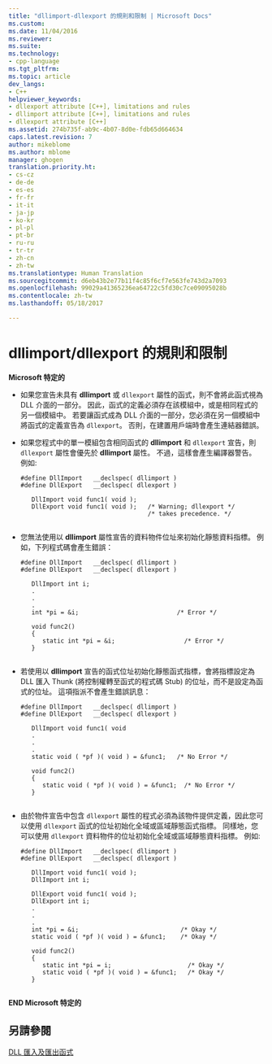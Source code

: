 ```yaml
---
title: "dllimport-dllexport 的規則和限制 | Microsoft Docs"
ms.custom: 
ms.date: 11/04/2016
ms.reviewer: 
ms.suite: 
ms.technology:
- cpp-language
ms.tgt_pltfrm: 
ms.topic: article
dev_langs:
- C++
helpviewer_keywords:
- dllexport attribute [C++], limitations and rules
- dllimport attribute [C++], limitations and rules
- dllexport attribute [C++]
ms.assetid: 274b735f-ab9c-4b07-8d0e-fdb65d664634
caps.latest.revision: 7
author: mikeblome
ms.author: mblome
manager: ghogen
translation.priority.ht:
- cs-cz
- de-de
- es-es
- fr-fr
- it-it
- ja-jp
- ko-kr
- pl-pl
- pt-br
- ru-ru
- tr-tr
- zh-cn
- zh-tw
ms.translationtype: Human Translation
ms.sourcegitcommit: d6eb43b2e77b11f4c85f6cf7e563fe743d2a7093
ms.openlocfilehash: 99029a41365236ea64722c5fd30c7ce09095028b
ms.contentlocale: zh-tw
ms.lasthandoff: 05/18/2017

---
```

# <a name="rules-and-limitations-for-dllimportdllexport"></a>dllimport/dllexport 的規則和限制
**Microsoft 特定的**  
  
-   如果您宣告未具有 **dllimport** 或 `dllexport` 屬性的函式，則不會將此函式視為 DLL 介面的一部分。 因此，函式的定義必須存在該模組中，或是相同程式的另一個模組中。 若要讓函式成為 DLL 介面的一部分，您必須在另一個模組中將函式的定義宣告為 `dllexport`。 否則，在建置用戶端時會產生連結器錯誤。  
  
-   如果您程式中的單一模組包含相同函式的 **dllimport** 和 `dllexport` 宣告，則 `dllexport` 屬性會優先於 **dllimport** 屬性。 不過，這樣會產生編譯器警告。 例如:   
  
    ```  
    #define DllImport   __declspec( dllimport )  
    #define DllExport   __declspec( dllexport )  
  
       DllImport void func1( void );  
       DllExport void func1( void );   /* Warning; dllexport */  
                                       /* takes precedence. */  
  
    ```  
  
-   您無法使用以 **dllimport** 屬性宣告的資料物件位址來初始化靜態資料指標。 例如，下列程式碼會產生錯誤：  
  
    ```  
    #define DllImport   __declspec( dllimport )  
    #define DllExport   __declspec( dllexport )  
  
       DllImport int i;  
       .  
       .  
       .  
       int *pi = &i;                           /* Error */  
  
       void func2()  
       {  
          static int *pi = &i;                   /* Error */  
       }  
  
    ```  
  
-   若使用以 **dllimport** 宣告的函式位址初始化靜態函式指標，會將指標設定為 DLL 匯入 Thunk (將控制權轉至函式的程式碼 Stub) 的位址，而不是設定為函式的位址。 這項指派不會產生錯誤訊息：  
  
    ```  
    #define DllImport   __declspec( dllimport )  
    #define DllExport   __declspec( dllexport )  
  
       DllImport void func1( void   
       .  
       .  
       .  
       static void ( *pf )( void ) = &func1;   /* No Error */  
  
       void func2()  
       {  
          static void ( *pf )( void ) = &func1;  /* No Error */  
       }  
  
    ```  
  
-   由於物件宣告中包含 `dllexport` 屬性的程式必須為該物件提供定義，因此您可以使用 `dllexport` 函式的位址初始化全域或區域靜態函式指標。 同樣地，您可以使用 `dllexport` 資料物件的位址初始化全域或區域靜態資料指標。 例如:   
  
    ```  
    #define DllImport   __declspec( dllimport )  
    #define DllExport   __declspec( dllexport )  
  
       DllImport void func1( void );  
       DllImport int i;  
  
       DllExport void func1( void );  
       DllExport int i;  
       .  
       .  
       .  
       int *pi = &i;                            /* Okay */  
       static void ( *pf )( void ) = &func1;    /* Okay */  
  
       void func2()  
       {  
          static int *pi = i;                     /* Okay */  
          static void ( *pf )( void ) = &func1;   /* Okay */  
       }  
  
    ```  
  
 **END Microsoft 特定的**  
  
## <a name="see-also"></a>另請參閱  
 [DLL 匯入及匯出函式](../c-language/dll-import-and-export-functions.md)
